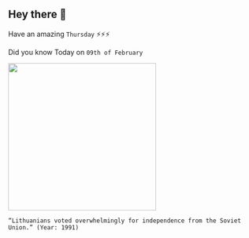 ## Hey there 👋
Have an amazing `Thursday` ⚡⚡⚡

Did you know Today on `09th of February`
 
 [<img src="http://vilnews.com/wp-content/uploads/2013/01/spirit.jpg" width="300" />](https://www.nytimes.com/1991/02/10/world/lithuania-votes-overwhelmingly-for-independence-from-moscow.html) 
 ```
“Lithuanians voted overwhelmingly for independence from the Soviet Union.” (Year: 1991)
```
